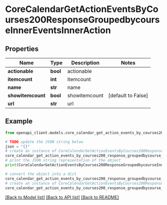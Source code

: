 # CoreCalendarGetActionEventsByCourses200ResponseGroupedbycourseInnerEventsInnerAction


## Properties

Name | Type | Description | Notes
------------ | ------------- | ------------- | -------------
**actionable** | **bool** | actionable | 
**itemcount** | **int** | itemcount | 
**name** | **str** | name | 
**showitemcount** | **bool** | showitemcount | [default to False]
**url** | **str** | url | 

## Example

```python
from openapi_client.models.core_calendar_get_action_events_by_courses200_response_groupedbycourse_inner_events_inner_action import CoreCalendarGetActionEventsByCourses200ResponseGroupedbycourseInnerEventsInnerAction

# TODO update the JSON string below
json = "{}"
# create an instance of CoreCalendarGetActionEventsByCourses200ResponseGroupedbycourseInnerEventsInnerAction from a JSON string
core_calendar_get_action_events_by_courses200_response_groupedbycourse_inner_events_inner_action_instance = CoreCalendarGetActionEventsByCourses200ResponseGroupedbycourseInnerEventsInnerAction.from_json(json)
# print the JSON string representation of the object
print(CoreCalendarGetActionEventsByCourses200ResponseGroupedbycourseInnerEventsInnerAction.to_json())

# convert the object into a dict
core_calendar_get_action_events_by_courses200_response_groupedbycourse_inner_events_inner_action_dict = core_calendar_get_action_events_by_courses200_response_groupedbycourse_inner_events_inner_action_instance.to_dict()
# create an instance of CoreCalendarGetActionEventsByCourses200ResponseGroupedbycourseInnerEventsInnerAction from a dict
core_calendar_get_action_events_by_courses200_response_groupedbycourse_inner_events_inner_action_from_dict = CoreCalendarGetActionEventsByCourses200ResponseGroupedbycourseInnerEventsInnerAction.from_dict(core_calendar_get_action_events_by_courses200_response_groupedbycourse_inner_events_inner_action_dict)
```
[[Back to Model list]](../README.md#documentation-for-models) [[Back to API list]](../README.md#documentation-for-api-endpoints) [[Back to README]](../README.md)



